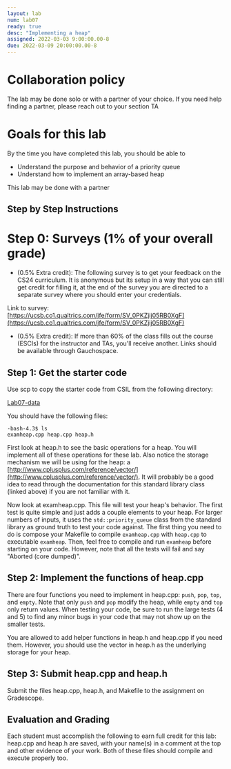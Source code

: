 ```yaml
---
layout: lab
num: lab07
ready: true
desc: "Implementing a heap"
assigned: 2022-03-03 9:00:00.00-8
due: 2022-03-09 20:00:00.00-8
---
```


# Collaboration policy
The lab may be done solo or with a partner of your choice. If you need help finding a partner, please reach out to your section TA

# Goals for this lab

By the time you have completed this lab, you should be able to

* Understand the purpose and behavior of a priority queue
* Understand how to implement an array-based heap

This lab may be done with a partner

## Step by Step Instructions

# Step 0: Surveys (1% of your overall grade)

* (0.5% Extra credit): The following survey is to get your feedback on the CS24 curriculum. It is anonymous but its setup in a way that you can still get credit for filling it, at the end of the survey you are directed to a separate survey where you should enter your credentials.

Link to survey:
[https://ucsb.co1.qualtrics.com/jfe/form/SV_0PKZjij05RB0XgF](https://ucsb.co1.qualtrics.com/jfe/form/SV_0PKZjij05RB0XgF)

* (0.5% Extra credit): If more than 60% of the class fills out the course (ESCIs) for the instructor and TAs, you'll receive another. Links should be available through Gauchospace.

## Step 1: Get the starter code
Use scp to copy the starter code from CSIL from the following directory:

[Lab07-data](https://github.com/ucsb-cs24-w22/Lab07-data)


You should have the following files:

```
-bash-4.3$ ls
examheap.cpp heap.cpp heap.h
```

First look at heap.h to see the basic operations for a heap. You will implement all of these operations for these lab. Also notice the storage mechanism we will be using for the heap: a [http://www.cplusplus.com/reference/vector/](http://www.cplusplus.com/reference/vector/). It will probably be a good idea to read through the documentation for this standard library class (linked above) if you are not familiar with it.

Now look at examheap.cpp. This file will test your heap's behavior. The first test is quite simple and just adds a couple elements to your heap. For larger numbers of inputs, it uses the `std::priority_queue` class from the standard library as ground truth to test your code against. The first thing you need to do is compose your Makefile to compile `examheap.cpp` with `heap.cpp` to executable `examheap`. Then, feel free to compile and run `examheap` before starting on your code. However, note that all the tests will fail and say "Aborted (core dumped)".

## Step 2: Implement the functions of heap.cpp

There are four functions you need to implement in heap.cpp: `push`, `pop`, `top`, and `empty`. Note that only `push` and `pop` modify the heap, while `empty` and `top` only return values. When testing your code, be sure to run the large tests (4 and 5) to find any minor bugs in your code that may not show up on the smaller tests.

You are allowed to add helper functions in heap.h and heap.cpp if you need them. However, you should use the vector in heap.h as the underlying storage for your heap.

## Step 3: Submit heap.cpp and heap.h

Submit the files heap.cpp, heap.h, and Makefile to the assignment on Gradescope.

## Evaluation and Grading

Each student must accomplish the following to earn full credit for this lab:
heap.cpp and heap.h are saved, with your name(s) in a comment at the top and other evidence of your work. Both of these files should compile and execute properly too.


